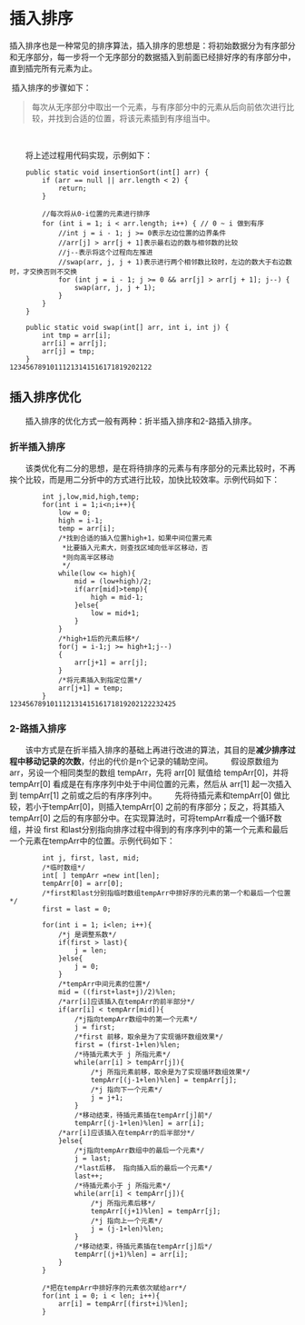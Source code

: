 # 插入排序  

​		插入排序也是一种常见的排序算法，插入排序的思想是：将初始数据分为有序部分和无序部分，每一步将一个无序部分的数据插入到前面已经排好序的有序部分中，直到插完所有元素为止。

​		插入排序的步骤如下：

> 每次从无序部分中取出一个元素，与有序部分中的元素从后向前依次进行比较，并找到合适的位置，将该元素插到有序组当中。

  

  将上述过程用代码实现，示例如下：

```
	public static void insertionSort(int[] arr) {
		if (arr == null || arr.length < 2) {
			return;
		}
		
		//每次将从0-i位置的元素进行排序
		for (int i = 1; i < arr.length; i++) { // 0 ~ i 做到有序
			//int j = i - 1; j >= 0表示左边位置的边界条件
			//arr[j] > arr[j + 1]表示最右边的数与相邻数的比较
			//j--表示将这个过程向左推进
			//swap(arr, j, j + 1)表示进行两个相邻数比较时，左边的数大于右边数时，才交换否则不交换
			for (int j = i - 1; j >= 0 && arr[j] > arr[j + 1]; j--) {
				swap(arr, j, j + 1);
			}
		}
	}

	public static void swap(int[] arr, int i, int j) {
		int tmp = arr[i];
		arr[i] = arr[j];
		arr[j] = tmp;
	}
12345678910111213141516171819202122
```

## 插入排序优化

  插入排序的优化方式一般有两种：折半插入排序和2-路插入排序。

### 折半插入排序

  该类优化有二分的思想，是在将待排序的元素与有序部分的元素比较时，不再挨个比较，而是用二分折中的方式进行比较，加快比较效率。示例代码如下：

```
	    int j,low,mid,high,temp;
	    for(int i = 1;i<n;i++){
	        low = 0;
	        high = i-1;
	        temp = arr[i];
	        /*找到合适的插入位置high+1，如果中间位置元素
	         *比要插入元素大，则查找区域向低半区移动，否
	         *则向高半区移动
	         */
	        while(low <= high){
	            mid = (low+high)/2;
	            if(arr[mid]>temp){
	                high = mid-1;
	            }else{
	                low = mid+1;
	            }
	        }
	        /*high+1后的元素后移*/
	        for(j = i-1;j >= high+1;j--)    
	        {
	            arr[j+1] = arr[j];
	        }
	        /*将元素插入到指定位置*/
	        arr[j+1] = temp;    
	    }
12345678910111213141516171819202122232425
```

###  2-路插入排序

  该中方式是在折半插入排序的基础上再进行改进的算法，其目的是**减少排序过程中移动记录的次数**，付出的代价是n个记录的辅助空间。
  假设原数组为 arr，另设一个相同类型的数组 tempArr，先将 arr[0] 赋值给 tempArr[0]，并将tempArr[0] 看成是在有序序列中处于中间位置的元素，然后从 arr[1] 起一次插入到 tempArr[1] 之前或之后的有序序列中。
  先将待插元素和tempArr[0] 做比较，若小于tempArr[0]，则插入tempArr[0] 之前的有序部分；反之，将其插入tempArr[0] 之后的有序部分中。在实现算法时，可将tempArr看成一个循环数组，并设 first 和last分别指向排序过程中得到的有序序列中的第一个元素和最后一个元素在tempArr中的位置。示例代码如下：

```
        int j, first, last, mid;
        /*临时数组*/
        int[ ] tempArr =new int[len];        
        tempArr[0] = arr[0];
        /*first和last分别指临时数组tempArr中排好序的元素的第一个和最后一个位置*/
        first = last = 0;       

        for(int i = 1; i<len; i++){
        	/*j 是调整系数*/
            if(first > last){
                j = len;        
            }else{
                j = 0;
            }
            /*tempArr中间元素的位置*/
            mid = ((first+last+j)/2)%len; 
            /*arr[i]应该插入在tempArr的前半部分*/
            if(arr[i] < tempArr[mid]){      
            	/*j指向tempArr数组中的第一个元素*/
                j = first;    
                /*first 前移，取余是为了实现循环数组效果*/
                first = (first-1+len)%len;  
                /*待插元素大于 j 所指元素*/
                while(arr[i] > tempArr[j]){    
                	/*j 所指元素前移，取余是为了实现循环数组效果*/
                	tempArr[(j-1+len)%len] = tempArr[j];  
                	/*j 指向下一个元素*/
                    j = j+1;               
                }
                /*移动结束，待插元素插在tempArr[j]前*/
                tempArr[(j-1+len)%len] = arr[i];    
            /*arr[i]应该插入在tempArr的后半部分*/
            }else{   
            	/*j指向tempArr数组中的最后一个元素*/
                j = last;    
                /*last后移， 指向插入后的最后一个元素*/
                last++;            
                /*待插元素小于 j 所指元素*/
                while(arr[i] < tempArr[j]){  
                	/*j 所指元素后移*/
                	tempArr[(j+1)%len] = tempArr[j]; 
                	/*j 指向上一个元素*/
                    j = (j-1+len)%len;         
                }
                /*移动结束，待插元素插在tempArr[j]后*/
                tempArr[(j+1)%len] = arr[i]; 
            }
        }
        
        /*把在tempArr中排好序的元素依次赋给arr*/
        for(int i = 0; i < len; i++){                    
        	arr[i] = tempArr[(first+i)%len];
        }
```